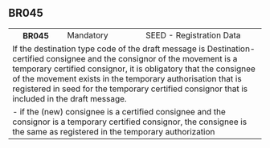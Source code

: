 ## BR045
<table>
 <tr>
  <th>
   BR045
  </th>
  <td>
   Mandatory
  </td>
  <td>
   SEED - Registration Data
  </td>
 </tr>
 <tr>
  <td colspan="3">
   If the destination type code of the draft message is Destination-certified consignee and the consignor of the movement is a temporary certified consignor, it is obligatory that the consignee of the movement exists in the temporary authorisation that is registered in seed for the temporary certified consignor that is included in the draft message.
  </td>
 </tr>
 <tr>
  <td colspan="3">
   - if the (new) consignee is a certified consignee and the consignor is a temporary certified consignor,
 the consignee is the same as registered in the temporary authorization
  </td>
 </tr>
</table>
